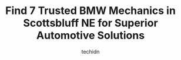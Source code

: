 ---
layout: ampstory
image: https://images.unsplash.com/photo-1513219872556-78665cfff8bb?ixlib=rb-4.0.3&ixid=MnwxMjA3fDB8MHxwaG90by1wYWdlfHx8fGVufDB8fHx8&auto=format&fit=crop&w=640&h=853&q=80
author: techidn
featured: false
description: Trust your vehicles maintenance and repairs to the 7 best BMW Mechanic in Scottsbluff NE, USA. With their extensive experience, cutting-edge technology, and commitment to customer satisfact
title: Find 7 Trusted BMW Mechanics in Scottsbluff NE for Superior Automotive Solutions
cover:
   title: Find 7 Trusted BMW Mechanics in Scottsbluff NE for Superior Automotive Solutions
   subtitle: Rickpate
   background: https://images.unsplash.com/photo-1513219872556-78665cfff8bb?ixlib=rb-4.0.3&ixid=MnwxMjA3fDB8MHxwaG90by1wYWdlfHx8fGVufDB8fHx8&auto=format&fit=crop&w=640&h=853&q=80

pages: 
 - layout: thirds
   top: <h1>#1 Nemnich Automotive</h1>
   bottom: "<p>In August my wifes BMW wouldnt turn over and start and Nemnich was the only mechanic in town that agreed to take a look at it. We had it towed to his shop and explained</p>"
   background: https://www.knot35.com/toplist/wp-content/uploads/2023/06/best-bmw-mechanic-1-in-scottsbluff-ne-1685841533.jpeg
   backgroundblur: true
 - layout: thirds
   top: <h1>#2 Twin City Auto</h1>
   bottom: "<p>1802 E Overland, Scottsbluff, NE 69361, United States</p>"
   background: https://www.knot35.com/toplist/wp-content/uploads/2023/06/best-bmw-mechanic-2-in-scottsbluff-ne-1685841533.jpeg
   cta:
      link: https://www.knot35.com/toplist/find-7-trusted-bmw-mechanics-in-scottsbluff-ne-for-superior-automotive-solutions/
      text: Find 7 Trusted BMW Mechanics in Scottsbluff NE for Superior Automotive Solutions
 - layout: thirds
   top: <h1>#3 Midwest Auto Used Parts</h1>
   bottom: "<p>2400 10th St, Gering, NE 69341, United States</p>"
   background: https://www.knot35.com/toplist/wp-content/uploads/2023/06/best-bmw-mechanic-3-in-scottsbluff-ne-1685841534.jpeg
   cta:
      link: https://www.knot35.com/toplist/find-7-trusted-bmw-mechanics-in-scottsbluff-ne-for-superior-automotive-solutions/
      text: Find 7 Trusted BMW Mechanics in Scottsbluff NE for Superior Automotive Solutions
 - layout: thirds
   top: <h1>#4 Bee Line Services Inc</h1>
   bottom: "<p>1608 Ave A, Scottsbluff, NE 69361, United States</p>"
   background: https://images.unsplash.com/photo-1604871000636-074fa5117945?ixlib=rb-4.0.3&ixid=MnwxMjA3fDB8MHxwaG90by1wYWdlfHx8fGVufDB8fHx8&auto=format&fit=crop&w=640&h=853&q=80
   cta:
      link: https://www.knot35.com/toplist/find-7-trusted-bmw-mechanics-in-scottsbluff-ne-for-superior-automotive-solutions/
      text: Find 7 Trusted BMW Mechanics in Scottsbluff NE for Superior Automotive Solutions
 - layout: thirds
   top: <h1>#5 Hi Tech Auto Services</h1>
   bottom: "<p>230330 Highland Rd, Scottsbluff, NE 69361, United States</p>"
   background: https://images.unsplash.com/photo-1515405295579-ba7b45403062?ixlib=rb-4.0.3&ixid=MnwxMjA3fDB8MHxwaG90by1wYWdlfHx8fGVufDB8fHx8&auto=format&fit=crop&w=640&h=853&q=80
   cta:
      link: https://www.knot35.com/toplist/find-7-trusted-bmw-mechanics-in-scottsbluff-ne-for-superior-automotive-solutions/
      text: Find 7 Trusted BMW Mechanics in Scottsbluff NE for Superior Automotive Solutions
 - layout: thirds
   top: <h1>#6 Millers Auto Services</h1>
   bottom: "<p>821 W 33rd St, Scottsbluff, NE 69361, United States</p>"
   background: https://images.unsplash.com/photo-1518640467707-6811f4a6ab73?ixlib=rb-4.0.3&ixid=MnwxMjA3fDB8MHxwaG90by1wYWdlfHx8fGVufDB8fHx8&auto=format&fit=crop&w=640&h=853&q=80
   cta:
      link: https://www.knot35.com/toplist/find-7-trusted-bmw-mechanics-in-scottsbluff-ne-for-superior-automotive-solutions/
      text: Find 7 Trusted BMW Mechanics in Scottsbluff NE for Superior Automotive Solutions
 - layout: thirds
   top: <h1>#7 Auto Wizard, LLC</h1>
   bottom: "<p>2910 Red Barn Dr, Gering, NE 69341, United States</p>"
   background: https://images.unsplash.com/photo-1546497974-b213c9efb599?ixlib=rb-4.0.3&ixid=MnwxMjA3fDB8MHxwaG90by1wYWdlfHx8fGVufDB8fHx8&auto=format&fit=crop&w=640&h=853&q=80
   cta:
      link: https://www.knot35.com/toplist/find-7-trusted-bmw-mechanics-in-scottsbluff-ne-for-superior-automotive-solutions/
      text: Find 7 Trusted BMW Mechanics in Scottsbluff NE for Superior Automotive Solutions
 - layout: thirds
   middle: Continue reading...
   background: https://images.unsplash.com/photo-1462556791646-c201b8241a94?ixlib=rb-4.0.3&ixid=MnwxMjA3fDB8MHxwaG90by1wYWdlfHx8fGVufDB8fHx8&auto=format&fit=crop&w=640&h=853&q=80
   cta:
      link: https://www.knot35.com/toplist/find-7-trusted-bmw-mechanics-in-scottsbluff-ne-for-superior-automotive-solutions/
      text: Find 7 Trusted BMW Mechanics in Scottsbluff NE for Superior Automotive Solutions
      
---